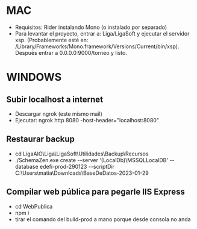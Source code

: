 # MAC

- Requisitos: Rider instalando Mono (o instalado por separado)
- Para levantar el proyecto, entrar a: Liga/LigaSoft y ejecutar el servidor xsp. (Probablemente esté en: /Library/Frameworks/Mono.framework/Versions/Current/bin/xsp). Después entrar a 0.0.0.0:9000/torneo y listo.

# WINDOWS

## Subir localhost a internet
- Descargar ngrok (este mismo mail)
- Ejecutar: ngrok http 8080 -host-header="localhost:8080"

## Restaurar backup
- cd LigaAIO\Liga\LigaSoft\Utilidades\Backup\Recursos
- ./SchemaZen.exe create --server '(LocalDb)\MSSQLLocalDB' --database edefi-prod-290123 --scriptDir C:\Users\matia\Downloads\BaseDeDatos-2023-01-29

## Compilar web pública para pegarle IIS Express
- cd WebPublica
- npm i
- tirar el comando del build-prod a mano porque desde consola no anda


